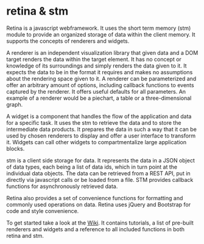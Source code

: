 # retina & stm

Retina is a javascript webframework. It uses the short term memory
(stm) module to provide an organized storage of data within the client
memory. It supports the concepts of renderers and widgets.

A renderer is an independent visualization library that given data and
a DOM target renders the data within the target element. It has no
concept or knowledge of its surroundings and simply renders the data
given to it. It expects the data to be in the format it requires and
makes no assumptions about the rendering space given to it. A renderer
can be parameterized and offer an arbitrary amount of options,
including callback functions to events captured by the renderer. It
offers useful defaults for all parameters. An example of a renderer
would be a piechart, a table or a three-dimensional graph.

A widget is a component that handles the flow of the application and
data for a specific task. It uses the stm to retrieve the data and to
store the intermediate data products. It prepares the data in such a
way that it can be used by chosen renderers to display and offer a
user interface to transform it. Widgets can call other widgets to
compartmentalize large application blocks.

stm is a client side storage for data. It represents the data in a
JSON object of data types, each being a list of data ids, which in
turn point at the individual data objects. The data can be retrieved
from a REST API, put in directly via javascript calls or be loaded
from a file. STM provides callback functions for asynchronously
retrieved data.

Retina also provides a set of convenience functions for formatting and
commonly used operations on data. Retina uses jQuery and Bootstrap for
code and style convenience.

To get started take a look at the [Wiki](./wiki). It contains tutorials, a list
of pre-built renderers and widgets and a reference to all included
functions in both retina and stm.
